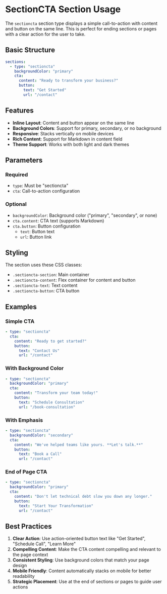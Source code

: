 # SectionCTA Section Usage

The `sectioncta` section type displays a simple call-to-action with content and button on the same line. This is perfect for ending sections or pages with a clear action for the user to take.

## Basic Structure

```yaml
sections:
  - type: "sectioncta"
    backgroundColor: "primary"
    cta:
      content: "Ready to transform your business?"
      button:
        text: "Get Started"
        url: "/contact"
```

## Features

- **Inline Layout**: Content and button appear on the same line
- **Background Colors**: Support for primary, secondary, or no background
- **Responsive**: Stacks vertically on mobile devices
- **Rich Content**: Support for Markdown in content field
- **Theme Support**: Works with both light and dark themes

## Parameters

### Required

- `type`: Must be "sectioncta"
- `cta`: Call-to-action configuration

### Optional

- `backgroundColor`: Background color ("primary", "secondary", or none)
- `cta.content`: CTA text (supports Markdown)
- `cta.button`: Button configuration
  - `text`: Button text
  - `url`: Button link

## Styling

The section uses these CSS classes:

- `.sectioncta-section`: Main container
- `.sectioncta-content`: Flex container for content and button
- `.sectioncta-text`: Text content
- `.sectioncta-button`: CTA button

## Examples

### Simple CTA

```yaml
- type: "sectioncta"
  cta:
    content: "Ready to get started?"
    button:
      text: "Contact Us"
      url: "/contact"
```

### With Background Color

```yaml
- type: "sectioncta"
  backgroundColor: "primary"
  cta:
    content: "Transform your team today!"
    button:
      text: "Schedule Consultation"
      url: "/book-consultation"
```

### With Emphasis

```yaml
- type: "sectioncta"
  backgroundColor: "secondary"
  cta:
    content: "We've helped teams like yours. **Let's talk.**"
    button:
      text: "Book a Call"
      url: "/contact"
```

### End of Page CTA

```yaml
- type: "sectioncta"
  backgroundColor: "primary"
  cta:
    content: "Don't let technical debt slow you down any longer."
    button:
      text: "Start Your Transformation"
      url: "/contact"
```

## Best Practices

1. **Clear Action**: Use action-oriented button text like "Get Started", "Schedule Call", "Learn More"
2. **Compelling Content**: Make the CTA content compelling and relevant to the page context
3. **Consistent Styling**: Use background colors that match your page design
4. **Mobile Friendly**: Content automatically stacks on mobile for better readability
5. **Strategic Placement**: Use at the end of sections or pages to guide user actions
